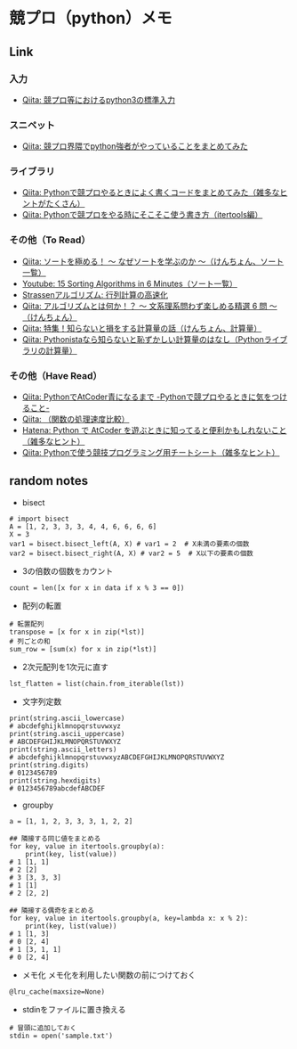# 競プロ（python）メモ

## Link

### 入力
* [Qiita: 競プロ等におけるpython3の標準入力](https://qiita.com/zenrshon/items/c4f3849552348b3dbe67)

### スニペット
* [Qiita: 競プロ界隈でpython強者がやっていることをまとめてみた](https://qiita.com/dekamisako/items/1c104e332351ab9389a6)

### ライブラリ
* [Qiita: Pythonで競プロやるときによく書くコードをまとめてみた（雑多なヒントがたくさん）](https://qiita.com/y-tsutsu/items/aa7e8e809d6ac167d6a1)
* [Qiita: Pythonで競プロをやる時にそこそこ使う書き方（itertools編）](https://qiita.com/uni745e/items/9823ce5cd9c279a12d8a)


### その他（To Read）
* [Qiita: ソートを極める！ 〜 なぜソートを学ぶのか 〜（けんちょん、ソート一覧）](https://qiita.com/drken/items/44c60118ab3703f7727f)
* [Youtube: 15 Sorting Algorithms in 6 Minutes（ソート一覧）](https://www.youtube.com/watch?v=kPRA0W1kECg)
* [Strassenアルゴリズム: 行列計算の高速化](https://en.wikipedia.org/wiki/Strassen_algorithm)
* [Qiita: アルゴリズムとは何か！？ ～ 文系理系問わず楽しめる精選 6 問 ～（けんちょん）](https://qiita.com/drken/items/f909b79ee03e679c7142)
* [Qiita: 特集！知らないと損をする計算量の話（けんちょん、計算量）](https://qiita.com/drken/items/18b3b3db5735241465ef)
* [Qiita: Pythonistaなら知らないと恥ずかしい計算量のはなし（Pythonライブラリの計算量）](https://qiita.com/Hironsan/items/68161ee16b1c9d7b25fb)

### その他（Have Read）
* [Qiita: PythonでAtCoder青になるまで -Pythonで競プロやるときに気をつけること-](https://qiita.com/Kentaro_okumura/items/a6917572756a2e3c0da9)
* [Qiita: （関数の処理速度比較）](https://www.kumilog.net/entry/python-speed-comp#input-と-sysstdinreadline)
* [Hatena: Python で AtCoder を遊ぶときに知ってると便利かもしれないこと（雑多なヒント）](https://nagiss.hateblo.jp/entry/2019/03/12/012944)
* [Qiita: Pythonで使う競技プログラミング用チートシート（雑多なヒント）](https://qiita.com/_-_-_-_-_/items/34f933adc7be875e61d0)



## random notes
* bisect
```
# import bisect
A = [1, 2, 3, 3, 3, 4, 4, 6, 6, 6, 6]
X = 3
var1 = bisect.bisect_left(A, X) # var1 = 2  # X未満の要素の個数
var2 = bisect.bisect_right(A, X) # var2 = 5  # X以下の要素の個数
```

* 3の倍数の個数をカウント
```
count = len([x for x in data if x % 3 == 0])
```

* 配列の転置
```
# 転置配列
transpose = [x for x in zip(*lst)]
# 列ごとの和
sum_row = [sum(x) for x in zip(*lst)] 
```

* 2次元配列を1次元に直す
```
lst_flatten = list(chain.from_iterable(lst))
```

* 文字列定数
```
print(string.ascii_lowercase)
# abcdefghijklmnopqrstuvwxyz
print(string.ascii_uppercase)
# ABCDEFGHIJKLMNOPQRSTUVWXYZ
print(string.ascii_letters)
# abcdefghijklmnopqrstuvwxyzABCDEFGHIJKLMNOPQRSTUVWXYZ
print(string.digits)
# 0123456789
print(string.hexdigits)
# 0123456789abcdefABCDEF
```

* groupby
```
a = [1, 1, 2, 3, 3, 3, 1, 2, 2]

## 隣接する同じ値をまとめる
for key, value in itertools.groupby(a):
    print(key, list(value))
# 1 [1, 1]
# 2 [2]
# 3 [3, 3, 3]
# 1 [1]
# 2 [2, 2]

## 隣接する偶奇をまとめる
for key, value in itertools.groupby(a, key=lambda x: x % 2):
    print(key, list(value))
# 1 [1, 3]
# 0 [2, 4]
# 1 [3, 1, 1]
# 0 [2, 4]
```

* メモ化
メモ化を利用したい関数の前につけておく
```
@lru_cache(maxsize=None)
```

* stdinをファイルに置き換える
```
# 冒頭に追加しておく
stdin = open('sample.txt') 
```
